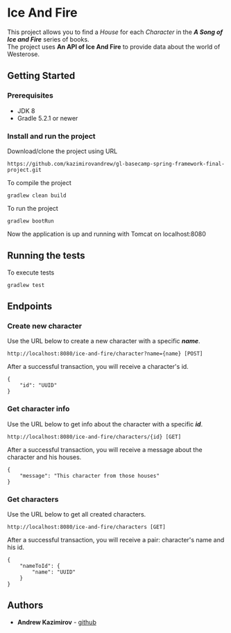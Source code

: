 # Ice And Fire
This project allows you to find a *House* for each *Character* in the **_A Song of Ice and Fire_** series of books.\
The project uses **An API of Ice And Fire** to provide data about the world of Westerose.

## Getting Started

### Prerequisites
* JDK 8
* Gradle 5.2.1 or newer

### Install and run the project
Download/clone the project using URL
```
https://github.com/kazimirovandrew/gl-basecamp-spring-framework-final-project.git
```
To compile the project
```
gradlew clean build
```
To run the project
```
gradlew bootRun
```
Now the application is up and running with Tomcat on localhost:8080

## Running the tests
To execute tests 
```
gradlew test
```

## Endpoints

### Create new character
Use the URL below to create a new character with a specific **_name_**.
```
http://localhost:8080/ice-and-fire/character?name={name} [POST]
```
After a successful transaction, you will receive a character's id.
```
{
    "id": "UUID"
}
```

### Get character info
Use the URL below to get info about the character with a specific **_id_**.
```
http://localhost:8080/ice-and-fire/characters/{id} [GET]
```
After a successful transaction, you will receive a message about the character and his houses. 
```
{
    "message": "This character from those houses"
}
```

### Get characters
Use the URL below to get all created characters.
```
http://localhost:8080/ice-and-fire/characters [GET]
```
After a successful transaction, you will receive a pair: character's name and his id. 
```
{
    "nameToId": {
        "name": "UUID"
    }
}
```

## Authors
* **Andrew Kazimirov** - [github](https://github.com/kazimirovandrew)
